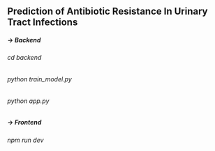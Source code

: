 <h2>Prediction of Antibiotic Resistance In Urinary Tract Infections</h2>

<h5>-> Backend</h5>
<h6>cd backend</h6>
<h6>python train_model.py</h6>
<h6>python app.py</h6>

<h5>-> Frontend</h5>
<h6>npm run dev</h6>
